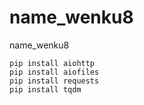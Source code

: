 # name_wenku8
name_wenku8
```
pip install aiohttp
pip install aiofiles
pip install requests
pip install tqdm
```
